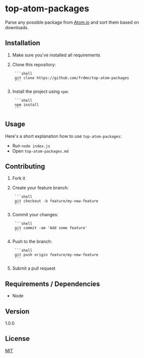 # top-atom-packages

Parse any possible package from [Atom.io](https://atom.io/packages) and sort them based on downloads.

## Installation

1. Make sure you've installed all requirements
2. Clone this repository:

		```shell
		git clone https://github.com/frdmn/top-atom-packages
		```

3. Install the project using `npm`:

		```shell
		npm install
		```

## Usage

Here's a short explanation how to use `top-atom-packages`:

- Run `node index.js`
- Open `top-atom-packages.md`

## Contributing

1. Fork it
2. Create your feature branch:

		```shell
		git checkout -b feature/my-new-feature
		```

3. Commit your changes:

		```shell
		git commit -am 'Add some feature'
		```

4. Push to the branch:

		```shell
		git push origin feature/my-new-feature
		```

5. Submit a pull request

## Requirements / Dependencies

* Node

## Version

1.0.0

## License

[MIT](LICENSE)
